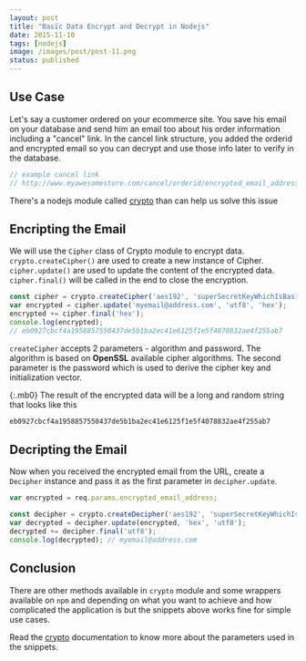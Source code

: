 ```yaml
---
layout: post
title: "Basic Data Encrypt and Decrypt in Nodejs"
date: 2015-11-10
tags: [nodejs]
image: /images/post/post-11.png
status: published
--- 
```


## Use Case

Let's say a customer ordered on your ecommerce site. You save his email on your database and send him an email too about his order information including a "cancel" link. In the cancel link structure, you added the orderid and encrypted email so you can decrypt and use those info later to verify in the database.

~~~javascript
// example cancel link
// http://www.myawesomestore.com/cancel/orderid/encrypted_email_address
~~~

There's a nodejs module called [crypto](https://nodejs.org/docs/latest/api/crypto.html) than can help us solve this issue


## Encripting the Email

We will use the ```Cipher``` class of Crypto module to encrypt data. ```crypto.createCipher()``` are used to create a new instance of Cipher. ```cipher.update()``` are used to update the content of the encrypted data. ```cipher.final()``` will be called in the end to close the encryption.

~~~javascript
const cipher = crypto.createCipher('aes192', 'superSecretKeyWhichIsBasicallyAnyStringYouWantOrBuffer'); 
var encrypted = cipher.update('myemail@address.com', 'utf8', 'hex');
encrypted += cipher.final('hex');
console.log(encrypted); 
// eb0927cbcf4a1958857550437de5b1ba2ec41e6125f1e5f4078832ae4f255ab7
~~~

```createCipher``` accepts 2 parameters - algorithm and password. The algorithm is based on **OpenSSL** available cipher algorithms. The second parameter is the password which is used to derive the cipher key and initialization vector.

{:.mb0}
The result of the encrypted data will be a long and random string that looks like this 

~~~sh
eb0927cbcf4a1958857550437de5b1ba2ec41e6125f1e5f4078832ae4f255ab7
~~~

## Decripting the Email

Now when you received the encrypted email from the URL, create a ```Decipher``` instance and pass it as the first parameter in ```decipher.update```.

~~~javascript
var encrypted = req.params.encrypted_email_address;

const decipher = crypto.createDecipher('aes192', 'superSecretKeyWhichIsBasicallyAnyStringYouWantOrBuffer');  
var decrypted = decipher.update(encrypted, 'hex', 'utf8');
decrypted += decipher.final('utf8');
console.log(decrypted); // myemail@address.com
~~~

## Conclusion

There are other methods available in ```crypto``` module and some wrappers available on ```npm``` and depending on what you want to achieve and how complicated the application is but the snippets above works fine for simple use cases.

Read the [crypto](https://nodejs.org/docs/latest/api/crypto.html) documentation to know more about the parameters used in the snippets.



